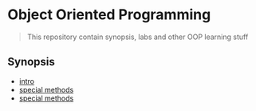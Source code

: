 # Object Oriented Programming

> This repository contain synopsis, labs and other OOP learning stuff

## Synopsis

- [intro](synopsis/intro.md)
- [special methods](synopsis/special_methods.md)
- [special methods](synopsis/operators.md)